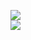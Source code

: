 [![](https://img.shields.io/badge/Made%20With-Github%20Spray-lightgrey.svg?style=for-the-badge&logo=github)](https://github.com/Annihil/github-spray#25808)  
[![](https://i.imgur.com/2DrTn0Z.gif)](https://github.com/Annihil/github-spray)